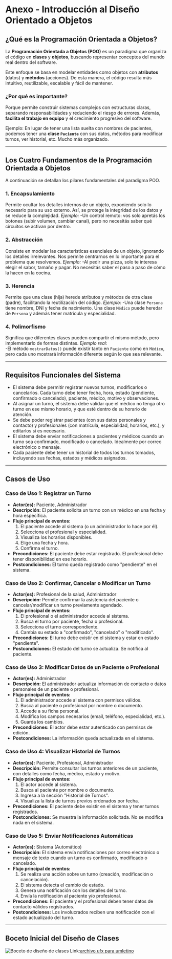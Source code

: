 # Anexo - Introducción al Diseño Orientado a Objetos

##  ¿Qué es la Programación Orientada a Objetos?

La **Programación Orientada a Objetos (POO)** es un paradigma que organiza el código en **clases** y **objetos**, buscando representar conceptos del mundo real dentro del software.

Este enfoque se basa en modelar entidades como objetos con **atributos** (datos) y **métodos** (acciones). De esta manera, el código resulta más intuitivo, reutilizable, escalable y fácil de mantener.

###  ¿Por qué es importante?

Porque permite construir sistemas complejos con estructuras claras, separando responsabilidades y reduciendo el riesgo de errores. Además, **facilita el trabajo en equipo** y el crecimiento progresivo del software.

Ejemplo: En lugar de tener una lista suelta con nombres de pacientes, podemos tener una **clase `Paciente`** con sus datos, métodos para modificar turnos, ver historial, etc. Mucho más organizado.

---

## Los Cuatro Fundamentos de la Programación Orientada a Objetos

A continuación se detallan los pilares fundamentales del paradigma POO.


### 1. Encapsulamiento 
Permite ocultar los detalles internos de un objeto, exponiendo solo lo necesario para su uso externo. Así, se protege la integridad de los datos y se reduce la complejidad.
*Ejemplo:* 
-Un control remoto: vos solo apretás los botones (subir volumen, cambiar canal), pero no necesitás saber qué circuitos se activan por dentro.

### 2. Abstracción 
Consiste en modelar las características esenciales de un objeto, ignorando los detalles irrelevantes. Nos permite centrarnos en lo importante para el problema que resolvemos.
*Ejemplo:* 
-Al pedir una pizza, solo te interesa elegir el sabor, tamaño y pagar. No necesitás saber el paso a paso de cómo la hacen en la cocina.

### 3. Herencia 
Permite que una clase (hija) herede atributos y métodos de otra clase (padre), facilitando la reutilización del código.
*Ejemplo:* 
-Una clase `Persona` tiene nombre, DNI y fecha de nacimiento. Una clase `Médico` puede heredar de `Persona` y además tener matrícula y especialidad.

### 4. Polimorfismo
Significa que diferentes clases pueden compartir el mismo método, pero implementarlo de formas distintas.
*Ejemplo real:*  
-El método `mostrarDatos()` puede existir tanto en `Paciente` como en `Médico`, pero cada uno mostrará información diferente según lo que sea relevante.

---
## Requisitos Funcionales del Sistema

- El sistema debe permitir registrar nuevos turnos, modificarlos o cancelarlos. Cada turno debe tener fecha, hora, estado (pendiente, confirmado o cancelado), paciente, médico, motivo y observaciones.  
- Al asignar un turno, el sistema debe validar que el médico no tenga otro turno en ese mismo horario, y que esté dentro de su horario de atención.  
- Se debe poder registrar pacientes (con sus datos personales y contacto) y profesionales (con matrícula, especialidad, horarios, etc.), y editarlos si es necesario.  
- El sistema debe enviar notificaciones a pacientes y médicos cuando un turno sea confirmado, modificado o cancelado. Idealmente por correo electrónico o mensaje.  
- Cada paciente debe tener un historial de todos los turnos tomados, incluyendo sus fechas, estados y médicos asignados.  
---

##  Casos de Uso


###  Caso de Uso 1: Registrar un Turno

- **Actor(es):** Paciente, Administrador
- **Descripción:** El paciente solicita un turno con un médico en una fecha y hora específica.
- **Flujo principal de eventos:**
  1. El paciente accede al sistema (o un administrador lo hace por él).
  2. Selecciona el profesional y especialidad.
  3. Visualiza los horarios disponibles.
  4. Elige una fecha y hora.
  5. Confirma el turno.
- **Precondiciones:** El paciente debe estar registrado. El profesional debe tener disponibilidad en ese horario.
- **Postcondiciones:** El turno queda registrado como "pendiente" en el sistema.

### Caso de Uso 2: Confirmar, Cancelar o Modificar un Turno

- **Actor(es):** Profesional de la salud, Administrador
- **Descripción:** Permite confirmar la asistencia del paciente o cancelar/modificar un turno previamente agendado.
- **Flujo principal de eventos:**
  1. El profesional o el administrador accede al sistema.
  2. Busca el turno por paciente, fecha o profesional.
  3. Selecciona el turno correspondiente.
  4. Cambia su estado a "confirmado", "cancelado" o "modificado".
- **Precondiciones:** El turno debe existir en el sistema y estar en estado "pendiente".
- **Postcondiciones:** El estado del turno se actualiza. Se notifica al paciente.

###  Caso de Uso 3: Modificar Datos de un Paciente o Profesional

- **Actor(es):** Administrador
- **Descripción:** El administrador actualiza información de contacto o datos personales de un paciente o profesional.
- **Flujo principal de eventos:**
  1. El administrador accede al sistema con permisos válidos.
  2. Busca al paciente o profesional por nombre o documento.
  3. Accede a su ficha personal.
  4. Modifica los campos necesarios (email, teléfono, especialidad, etc.).
  5. Guarda los cambios.
- **Precondiciones:** El actor debe estar autenticado con permisos de edición.
- **Postcondiciones:** La información queda actualizada en el sistema.

###  Caso de Uso 4: Visualizar Historial de Turnos

- **Actor(es):** Paciente, Profesional, Administrador
- **Descripción:** Permite consultar los turnos anteriores de un paciente, con detalles como fecha, médico, estado y motivo.
- **Flujo principal de eventos:**
  1. El actor accede al sistema.
  2. Busca al paciente por nombre o documento.
  3. Ingresa a la sección "Historial de Turnos".
  4. Visualiza la lista de turnos previos ordenados por fecha.
- **Precondiciones:** El paciente debe existir en el sistema y tener turnos registrados.
- **Postcondiciones:** Se muestra la información solicitada. No se modifica nada en el sistema.

### Caso de Uso 5: Enviar Notificaciones Automáticas

- **Actor(es):** Sistema (Automático)
- **Descripción:** El sistema envía notificaciones por correo electrónico o mensaje de texto cuando un turno es confirmado, modificado o cancelado.
- **Flujo principal de eventos:**
  1. Se realiza una acción sobre un turno (creación, modificación o cancelación).
  2. El sistema detecta el cambio de estado.
  3. Genera una notificación con los detalles del turno.
  4. Envía la notificación al paciente y/o profesional.
- **Precondiciones:** El paciente y el profesional deben tener datos de contacto válidos registrados.
- **Postcondiciones:** Los involucrados reciben una notificación con el estado actualizado del turno.

---

## Boceto Inicial del Diseño de Clases

![Boceto de diseño de clases](https://github.com/user-attachments/assets/c023e096-6878-49ce-896d-85f1cd32b79e)
Link:[archivo ufx para umletino](https://drive.google.com/file/d/1WCMF3t7ktANTOmICO3qxALOLoZMAS6XE/view?usp=sharing)
